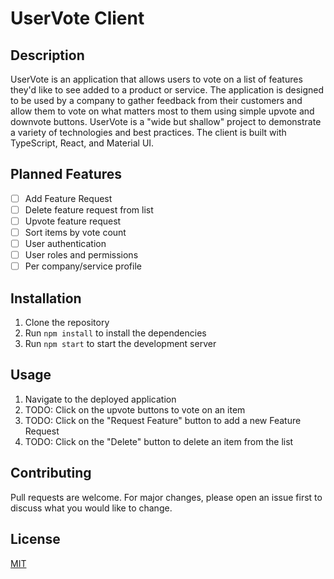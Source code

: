 # UserVote Client

## Description

UserVote is an application that allows users to vote on a list of features they'd like to see added to a product or service. The application is designed to be used by a company to gather feedback from their customers and allow them to vote on what matters most to them using simple upvote and downvote buttons. UserVote is a "wide but shallow" project to demonstrate a variety of technologies and best practices. The client is built with TypeScript, React, and Material UI.

## Planned Features

- [ ] Add Feature Request
- [ ] Delete feature request from list
- [ ] Upvote feature request
- [ ] Sort items by vote count
- [ ] User authentication
- [ ] User roles and permissions
- [ ] Per company/service profile

## Installation

1. Clone the repository
1. Run `npm install` to install the dependencies
1. Run `npm start` to start the development server

## Usage

1. Navigate to the deployed application
1. TODO: Click on the upvote buttons to vote on an item
1. TODO: Click on the "Request Feature" button to add a new Feature Request
1. TODO: Click on the "Delete" button to delete an item from the list

## Contributing

Pull requests are welcome. For major changes, please open an issue first to discuss what you would like to change.

## License

[MIT](https://choosealicense.com/licenses/mit/)
